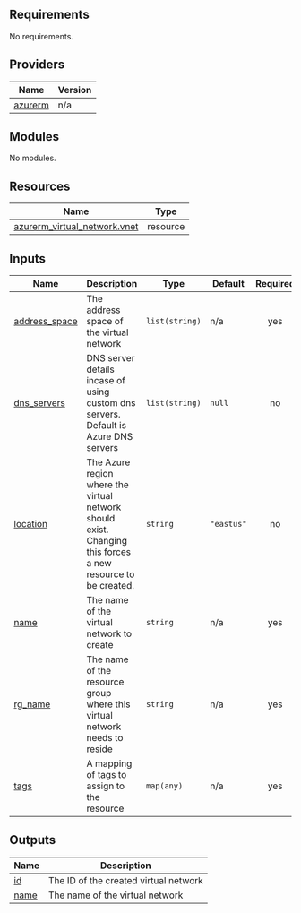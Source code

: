 ## Requirements

No requirements.

## Providers

| Name | Version |
|------|---------|
| <a name="provider_azurerm"></a> [azurerm](#provider\_azurerm) | n/a |

## Modules

No modules.

## Resources

| Name | Type |
|------|------|
| [azurerm_virtual_network.vnet](https://registry.terraform.io/providers/hashicorp/azurerm/latest/docs/resources/virtual_network) | resource |

## Inputs

| Name | Description | Type | Default | Required |
|------|-------------|------|---------|:--------:|
| <a name="input_address_space"></a> [address\_space](#input\_address\_space) | The address space of the virtual network | `list(string)` | n/a | yes |
| <a name="input_dns_servers"></a> [dns\_servers](#input\_dns\_servers) | DNS server details incase of using custom dns servers. Default is Azure DNS servers | `list(string)` | `null` | no |
| <a name="input_location"></a> [location](#input\_location) | The Azure region where the virtual network should exist. Changing this forces a new resource to be created. | `string` | `"eastus"` | no |
| <a name="input_name"></a> [name](#input\_name) | The name of the virtual network to create | `string` | n/a | yes |
| <a name="input_rg_name"></a> [rg\_name](#input\_rg\_name) | The name of the resource group where this virtual network needs to reside | `string` | n/a | yes |
| <a name="input_tags"></a> [tags](#input\_tags) | A mapping of tags to assign to the resource | `map(any)` | n/a | yes |

## Outputs

| Name | Description |
|------|-------------|
| <a name="output_id"></a> [id](#output\_id) | The ID of the created virtual network |
| <a name="output_name"></a> [name](#output\_name) | The name of the virtual network |
